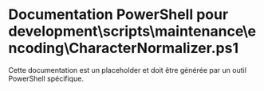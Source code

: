 # Documentation PowerShell pour development\scripts\maintenance\encoding\CharacterNormalizer.ps1

Cette documentation est un placeholder et doit être générée par un outil PowerShell spécifique.
